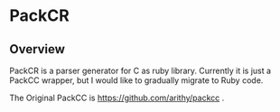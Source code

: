# PackCR

## Overview
PackCR is a parser generator for C as ruby library.
Currently it is just a PackCC wrapper, but I would like to gradually migrate to Ruby code.

The Original PackCC is https://github.com/arithy/packcc .
